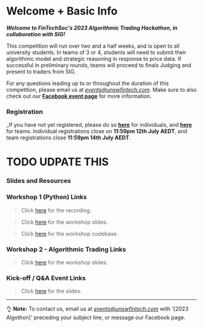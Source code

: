 # Welcome + Basic Info

**_Welcome to FinTechSoc's 2023 Algorithmic Trading Hackathon, in collaboration with SIG!_**

This competition will run over two and a half weeks, and is open to all university students. In teams of 3 or 4, students will need to submit their algorithmic model and strategic reasoning in response to price data. If successful in preliminary rounds, teams will proceed to finals Judging and present to traders from SIG.

For any questions leading up to or throughout the duration of this competition, please email us at *events@unswfintech.com*. Make sure to also check out our **[Facebook event page](https://fb.me/e/4FXkJDX2q)** for more information.

### **Registration**

\_If you have not yet registered, please do so **[here](https://docs.google.com/forms/d/e/1FAIpQLScKABOp98QT5q3bpMP4yUoZIojYFzbZa-Imkm8ZUQvZshpRIg/viewform)** for individuals, and **[here](https://docs.google.com/forms/d/e/1FAIpQLSdSw-QtPbwhkQDUFpRta-QMkep_BsKXpraJMnmb3qH25RkYgQ/viewform)** for teams. Individual registrations close on **11:59pm 12th July AEDT**, and team registrations close **11:59pm 14th July AEDT**.

# TODO UDPATE THIS

### **Slides and Resources**

### Workshop 1 (Python) Links

> Click [here](https://zoom.us/rec/share/sF8EVA8-_VaUEnGM-3ZoIgSbD5bYyGoW1TXnYD1U71-A0PHdR_8DU116lU2Ab5Qi.OhWS8Dh6lV2ibvC9) for the recording.

> Click [here](https://unsw-my.sharepoint.com/:p:/g/personal/z5363065_ad_unsw_edu_au/EU0JccsEvXpAqg_s6zTMS2MBR3nhdrKBAT9pcOBlouPE_g?rtime=DCx2B_5U2kg) for the workshop slides.

> Click [here](https://replit.com/@UNSW-Fintech-So/AlgothonWorkshop1-Overview#main.py) for the workshop codebase.

### Workshop 2 - Algorithmic Trading Links

> Click [here](https://drive.google.com/file/d/1qJPwl48jnsaiHP7QxfK7TlED60zx0UO2/view?usp=sharing) for the workshop slides.

### Kick-off / Q&A Event Links

> Click [here](https://drive.google.com/file/d/1G0wvL4JEmI67sesG6Sew-xuha0aIqR70/view?fbclid=IwAR2qx_o0H80EoLasI_0h7pxUlPSb4gmBrNBczCfZgeWARtuQhxkI1wlNmPI) for the slides.

---

👌 **Note:** To contact us, email us at *events@unswfintech.com* with '[2023 Algothon]' preceding your subject line, or message our Facebook page.
